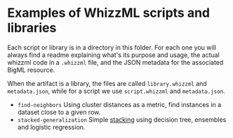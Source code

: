 # Examples of WhizzML scripts and libraries

Each script or library is in a directory in this folder.  For each one
you will always find a readme explaining what's its purpose and usage,
the actual whizzml code in a `.whizzml` file, and the JSON metadata
for the associated BigML resource.

When the artifact is a library, the files are called
`library.whizzml` and `metadata.json`, while for a script we use
`script.whizzml` and `metadata.json`.

- `find-neighbors`  Using cluster distances as a metric, find
  instances in a dataset close to a given row.
- `stacked-generalization` Simple
  [stacking](https://en.wikipedia.org/wiki/Ensemble_learning#Stacking)
  using decision tree, ensembles and logistic regression.
